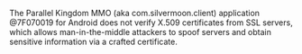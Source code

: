 The Parallel Kingdom MMO (aka com.silvermoon.client) application @7F070019 for Android does not verify X.509 certificates from SSL servers, which allows man-in-the-middle attackers to spoof servers and obtain sensitive information via a crafted certificate.